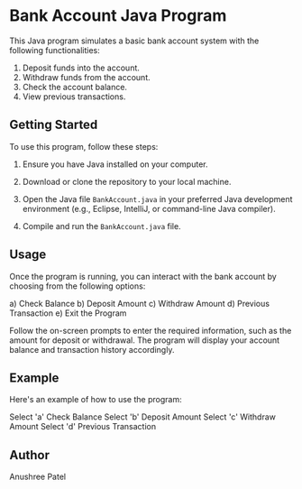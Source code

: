 # Bank Account Java Program

This Java program simulates a basic bank account system with the following functionalities:

1. Deposit funds into the account.
2. Withdraw funds from the account.
3. Check the account balance.
4. View previous transactions.

## Getting Started

To use this program, follow these steps:

1. Ensure you have Java installed on your computer.

2. Download or clone the repository to your local machine.

3. Open the Java file `BankAccount.java` in your preferred Java development environment (e.g., Eclipse, IntelliJ, or command-line Java compiler).

4. Compile and run the `BankAccount.java` file.

## Usage

Once the program is running, you can interact with the bank account by choosing from the following options:

  a) Check Balance
  b) Deposit Amount
  c) Withdraw Amount
  d) Previous Transaction
  e) Exit the Program

Follow the on-screen prompts to enter the required information, such as the amount for deposit or withdrawal. The program will display your account balance and transaction history accordingly.

## Example

Here's an example of how to use the program:

  Select 'a' Check Balance
  Select 'b' Deposit Amount
  Select 'c' Withdraw Amount
  Select 'd' Previous Transaction

## Author

Anushree Patel


